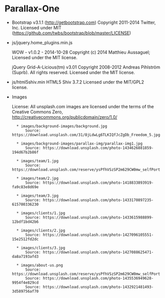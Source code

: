 # Parallax-One






* Bootstrap v3.1.1 (http://getbootstrap.com)
	Copyright 2011-2014 Twitter, Inc.
	Licensed under MIT (https://github.com/twbs/bootstrap/blob/master/LICENSE)

* js/jquery.home_plugins.min.js

	WOW - v1.0.2 - 2014-10-28
	Copyright (c) 2014 Matthieu Aussaguel; 
	Licensed under the MIT license.

	jQuery Grid-A-Licious(tm) v3.01
	Copyright 2008-2012 Andreas Pihlström (Suprb). All rights reserved.
	Licensed under the MIT license.

* js/html5shiv.min
	HTML5 Shiv 3.7.2
	Licensed under the MIT/GPL2 license.


* Images	 
	 
	License: All unsplash.com images are licensed under the terms of the Creative Commons Zero, http://creativecommons.org/publicdomain/zero/1.0/ 	  
	 
		* images/background-images/background.jpg
			Source: https://download.unsplash.com/31/8jLdwLg6TLKIQfJcZgDb_Freedom_5.jpg

		* images/background-images/parallax-img/parallax-img1.jpg
			Source: https://download.unsplash.com/photo-1434626881859-194d67b2b86f

	 	* images/team/1.jpg
			Source: https://download.unsplash.com/reserve/ysPfhVSzSP2m629CW0mw_selfPortrait.jpg
			
	 	* images/team/2.jpg
			Source: https://download.unsplash.com/photo-1418833893919-fa9c83e8d69e

	 	* images/team/3.jpg
			Source: https://download.unsplash.com/photo-1433170897235-615700336230

	 	* images/clients/1.jpg
			Source: https://download.unsplash.com/photo-1433615988899-12bdf1bd42b6

	 	* images/clients/2.jpg
			Source: https://download.unsplash.com/photo-1427096105551-15e2512fd2dc

	 	* images/clients/3.jpg
			Source: https://download.unsplash.com/photo-1427088625471-da8a7193afd3

		* images/about-us.png
			Source: https://download.unsplash.com/reserve/ysPfhVSzSP2m629CW0mw_selfPortrait.jpg
			Source: https://download.unsplash.com/photo-1435536949628-9954f4e829cd
			Source: https://download.unsplash.com/photo-1432921481493-3d589756af70